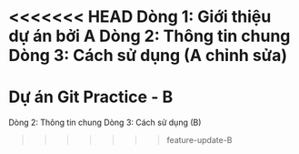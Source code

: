 <<<<<<< HEAD
Dòng 1: Giới thiệu dự án bởi A
Dòng 2: Thông tin chung
Dòng 3: Cách sử dụng (A chỉnh sửa)
=======
# Dự án Git Practice - B
Dòng 2: Thông tin chung
Dòng 3: Cách sử dụng (B)
>>>>>>> feature-update-B
